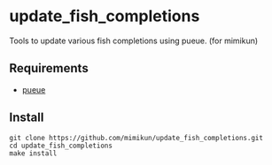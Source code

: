 # update_fish_completions

Tools to update various fish completions using pueue. (for mimikun)

## Requirements

- [pueue](https://github.com/Nukesor/pueue)

## Install

```shell
git clone https://github.com/mimikun/update_fish_completions.git
cd update_fish_completions
make install
```

